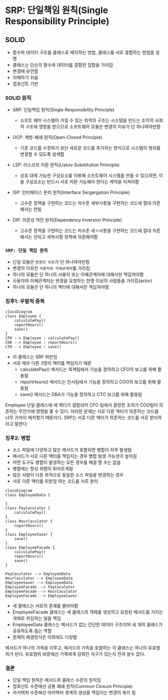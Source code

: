 # SRP: 단일책임 원칙(Single Responsibility Principle)

## SOLID

* 함수와 데이터 구조를 클래스로 배치하는 방법, 클래스를 서로 결합하는 방법을 설명
* 클래스는 단순히 함수와 데이터를 결합한 집합을 가리킴
* 변경에 유연함
* 이해하기 쉬움
* 컴포넌트 기반

### SOLID 원칙

* SRP: 단일책임 원칙(Single Responsibility Principle)
  * 소프트 웨어 시스템이 가질 수 있는 최적의 구조는 시스템을 만드는 조직의 사회적 구조에 영향을 받으므로 소프트웨어 모듈은 변경의 이유가 단 하나여야만함

* OCP: 계방-폐쇄 원칙(Open-Closed Principle)
  * 기존 코드를 수정하기 보단 새로운 코드를 추가하는 방식으로 시스템의 행위를 변경할 수 있도록 설계함

* LSP: 리스코프 치환 원칙(Liskov Substitution Principle)
  * 상호 대체 가능한 구성요소를 이용해 소프트웨어 시스템을 만들 수 있으려면, 이들 구성요소는 반드시 서로 치환 가능해야 한다는 계약을 지켜야함

* ISP: 인터페이스 분리 원칙(Interface Sergergation Principle)
  * 고수준 정책을 구현하는 코드는 저수준 세부사항을 구현하는 코드에 절대 의존해서는 안됨

* DIP: 의존성 역전 원칙(Dependency Inversion Principle)
  * 고수준 정책을 구현하는 코드는 저수준 세ㅜ사항을 구현하는 코드에 절대 의존해서는 안되고 세부사항 정책에 의존해야함

### `SRP: 단일 책임 원칙`

* 단일 모듈은 `변경의 이유`가 단 하나여야만함
* 변경의 이유란 `사용자와 이해관계자`를 가리킴
* 하나의 모듈은 단 하나의 사용자 또는 이해관계자에 대해서만 책임져야함
* 사용자와 이해관계자는 변경을 요청하는 한명 이상의 사람들을 가리킴(actor)
* 하나의 모듈은 단 하나의 액터에 대해서만 책임져야함

### 징후1: 우발적 중복

```mermaid
classDiagram
class Employee {
    calculatePay()
    reportHours()
    save()
}
CFO --> Employee : calculatePay()
COO --> Employee : reportHours()
CTO --> Employee : save()
```

* 이 클래스는 SRP 위반임
* 서로 매우 다른 3명의 액터를 책임지기 때문
  * calculatePay() 메서드는 회계팀에서 기능을 정의하고 CFO의 보고를 위해 활용됨
  * reportHours() 메서드는 인사팀에서 기능을 정의하고 COO의 보고를 위해 활용됨
  * save() 메서드는 DBA가 기능을 정의하고 CTO 보고를 위해 활용됨

Employee 단일 클래스에 세 액터가 결합되어 CFO 팀에서 결정한 조치가 COO팀이 의존하는 무언가에 영향을 줄 수 있다. 이러한 문제는 서로 다른 액터가 의존하는 코드를 너무 가까이 배치했기 때문이다. SRP는 서로 다른 액터가 의존하는 코드를 서로 분리하라고 말한다.

### 징후2: 병합

* 소스 파일에 다양하고 많은 메서드가 포함되면 병합이 자주 발생됨
* 메서드가 서로 다른 액터를 책임지는 경우 병합 발생 가능성이 높아짐
* 어떤 도구도 병합이 발생하는 모든 경우를 해결 할 수는 없음
* 병합에는 항상 위험이 뒤따르게됨
* 많은 사람이 다른 목적으로 동일한 소스 파일을 변경하는 경우
* 서로 다른 액터를 뒤받침 하는 코드를 서로 분리

```mermaid
classDiagram
class EmployeeData {
    
}
class PayCaculator {
    calculatePay()
}
class HourCaculator {
    reportHours()
}
class EmployeeSaver {
    save()
}
class EmployeeFacade {
    calculatePay()
    reportHours()
    save()
}

PayCaculator --> EmployeeData
HourCaculator --> EmployeeData
EmployeeSaver --> EmployeeData
EmployeeFacade --> PayCaculator
EmployeeFacade --> HourCaculator
EmployeeFacade --> EmployeeSaver
```

* 세 클래스는 서로의 존재를 몰라야함
* EmployeeFacade 클래스는 세 클래스의 객체를 생성하고 요청된 메서드를 가지는 개체로 위임하는 일을 책임
* EmployeeData 클래스는 메서드가 없는 간단한 데이터 구조이며 세 개의 클래스가 공유하도록 돕는 역할
* 문제의 해결방식은 이외에도 다양함

메서드가 하나의 가족을 이루고, 메서드의 가족을 포함하는 각 클래스는 하나의 유효범위가 된다. 유효범위 바깥에선 가족에게 감춰진 식구가 있는지 전혀 알수 없다.

### 결론

* 단일 책임 원칙은 메서드와 클래스 수준의 원칙임
* 컴포넌트 수준에선 공통 폐쇄 원칙(Common Closure Principle)
* 아키텍처 수준에선 아키텍처 경계의 생성을 책임지는 변경의 축이 됨
